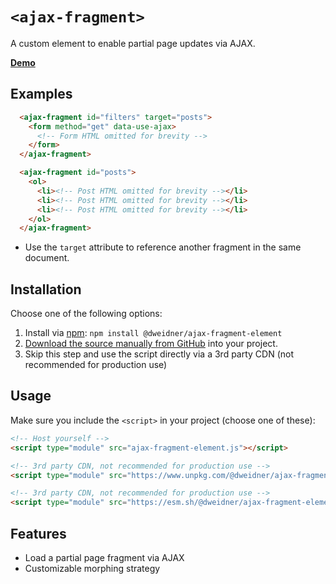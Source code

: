 # `<ajax-fragment>`

A custom element to enable partial page updates via AJAX.

**[Demo](https://dweidner.github.io/ajax-fragment-element/demo.html)**

## Examples

```html
  <ajax-fragment id="filters" target="posts">
    <form method="get" data-use-ajax>
      <!-- Form HTML omitted for brevity -->
    </form>
  </ajax-fragment>

  <ajax-fragment id="posts">
    <ol>
      <li><!-- Post HTML omitted for brevity --></li>
      <li><!-- Post HTML omitted for brevity --></li>
      <li><!-- Post HTML omitted for brevity --></li>
    </ol>
  </ajax-fragment>
```

- Use the `target` attribute to reference another fragment in the same document.

## Installation

Choose one of the following options:

1. Install via [npm](https://www.npmjs.com/package/@dweidner/ajax-fragment-element): `npm install @dweidner/ajax-fragment-element`
1. [Download the source manually from GitHub](https://github.com/dweidner/ajax-fragment-element/tags) into your project.
1. Skip this step and use the script directly via a 3rd party CDN (not recommended for production use)

## Usage

Make sure you include the `<script>` in your project (choose one of these):

```html
<!-- Host yourself -->
<script type="module" src="ajax-fragment-element.js"></script>
```

```html
<!-- 3rd party CDN, not recommended for production use -->
<script type="module" src="https://www.unpkg.com/@dweidner/ajax-fragment-element@1.0.0"></script>
```

```html
<!-- 3rd party CDN, not recommended for production use -->
<script type="module" src="https://esm.sh/@dweidner/ajax-fragment-element@1.0.0"></script>
```

## Features

- Load a partial page fragment via AJAX
- Customizable morphing strategy
